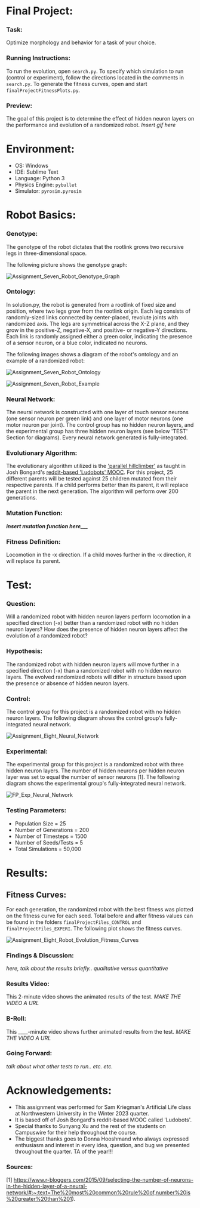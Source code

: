 # Final Project:
### Task:
Optimize morphology and behavior for a task of your choice.

###	Running Instructions:
To run the evolution, open `search.py`. To specify which simulation to run (control or experiment), follow the directions located in the comments in `search.py`.
To generate the fitness curves, open and start `finalProjectFitnessPlots.py`.

### Preview:
The goal of this project is to determine the effect of hidden neuron layers on the performance and evolution of a randomized robot.
*Insert gif here*



# Environment:
- OS: Windows
- IDE: Sublime Text
- Language: Python 3
- Physics Engine: `pybullet`
- Simulator: `pyrosim.pyrosim`



# Robot Basics:
###	Genotype:
The genotype of the robot dictates that the rootlink grows two recursive legs in three-dimensional space. 

The following picture shows the genotype graph:

![Assignment_Seven_Robot_Genotype_Graph](https://user-images.githubusercontent.com/122194228/219932836-4f015801-6408-4898-9aba-c6cb0faf3902.JPG)

### 	Ontology:
In solution.py, the robot is generated from a rootlink of fixed size and position, where two legs grow from the rootlink origin. Each leg consists of randomly-sized links connected by center-placed, revolute joints with randomized axis. The legs are symmetrical across the X-Z plane, and they grow in the positive-Z, negative-X, and positive- or negative-Y directions. Each link is randomly assigned either a green color, indicating the presence of a sensor neuron, or a blue color, indicated no neurons. 

The following images shows a diagram of the robot's ontology and an example of a randomized robot:

![Assignment_Seven_Robot_Ontology](https://user-images.githubusercontent.com/122194228/219932846-be060de1-5ed7-4147-8ea5-e90f0a39a56c.JPG)

![Assignment_Seven_Robot_Example](https://user-images.githubusercontent.com/122194228/219933332-d1d2acd7-bc41-434b-92b1-8a95ca796876.JPG)

###	Neural Network:
The neural network is constructed with one layer of touch sensor neurons (one sensor neuron per green link) and one layer of motor neurons (one motor neuron per joint). The control group has no hidden neuron layers, and the experimental group has three hidden neuron layers (see below 'TEST' Section for diagrams). Every neural network generated is fully-integrated. 

###	Evolutionary Algorithm:
The evolutionary algorithm utilized is the ['parallel hillclimber'](https://en.wikipedia.org/wiki/Hill_climbing) as taught in Josh Bongard's [reddit-based 'Ludobots' MOOC](https://www.reddit.com/r/ludobots/). For this project, 25 different parents will be tested against 25 children mutated from their respective parents. If a child performs better than its parent, it will replace the parent in the next generation. The algorithm will perform over 200 generations. 

### Mutation Function: 
*________________insert mutation function here___________________*

### Fitness Definition:
Locomotion in the -x direction. If a child moves further in the -x direction, it will replace its parent. 



# Test:
### Question:
Will a randomized robot with hidden neuron layers perform locomotion in a specified direction (-x) better than a randomized robot with no hidden neuron layers? How does the presence of hidden neuron layers affect the evolution of a randomized robot? 

### Hypothesis:
The randomized robot with hidden neuron layers will move further in a specified direction (-x) than a randomized robot with no hidden neuron layers. The evolved randomized robots will differ in structure based upon the presence or absence of hidden neuron layers.

### Control:
The control group for this project is a randomized robot with no hidden neuron layers. The following diagram shows the control group's fully-integrated neural network. 

![Assignment_Eight_Neural_Network](https://user-images.githubusercontent.com/122194228/221723846-f64d6eda-c2ab-4d65-8238-eea1ad40fc5e.JPG)

### Experimental:
The experimental group for this project is a randomized robot with three hidden neuron layers. The number of hidden neurons per hidden neuron layer was set to equal the number of sensor neurons [1]. The following diagram shows the experimental group's fully-integrated neural network.

![FP_Exp_Neural_Network](https://user-images.githubusercontent.com/122194228/222880017-e9119ed7-b6d3-49a0-bbda-d0fdb9b9a6be.JPG)

### Testing Parameters:
- Population Size = 25
- Number of Generations = 200
- Number of Timesteps = 1500
- Number of Seeds/Tests = 5
- Total Simulations = 50,000



# Results:
## Fitness Curves:
For each generation, the randomized robot with the best fitness was plotted on the fitness curve for each seed. Total before and after fitness values can be found in the folders `finalProjectFiles_CONTROL` and `finalProjectFiles_EXPERI`. The following plot shows the fitness curves.

![Assignment_Eight_Robot_Evolution_Fitness_Curves](https://user-images.githubusercontent.com/122194228/221723812-ada48555-33b5-4785-a45c-00be3602b9bc.jpg)

### Findings & Discussion:
*here, talk about the results briefly.. qualitative versus quantitative*

### Results Video:
This 2-minute video shows the animated results of the test. *MAKE THE VIDEO A URL*

### B-Roll:
This ____-minute video shows further animated results from the test. *MAKE THE VIDEO A URL*

### Going Forward:
*talk about what other tests to run.. etc. etc.*



# Acknowledgements:
- This assignment was performed for Sam Kriegman's Artificial Life class at Northwestern University in the Winter 2023 quarter. 
- It is based off of Josh Bongard's reddit-based MOOC called 'Ludobots'. 
- Special thanks to Sunyang Xu and the rest of the students on Campuswire for their help throughout the course.
- The biggest thanks goes to Donna Hooshmand who always expressed enthusiasm and interest in every idea, question, and bug we presented throughout the quarter. TA of the year!!!

### Sources:
[1] https://www.r-bloggers.com/2015/09/selecting-the-number-of-neurons-in-the-hidden-layer-of-a-neural-network/#:~:text=The%20most%20common%20rule%20of,number%20is%20greater%20than%201).

